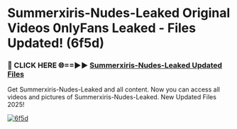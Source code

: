 # Summerxiris-Nudes-Leaked Original Videos 0nlyFans Leaked - Files Updated! (6f5d)

<h3>🔴 CLICK HERE 🌐==►► <a href="https://tinyurl.com/4mcuefdz" rel="nofollow">Summerxiris-Nudes-Leaked Updated Files</a></h3>

Get Summerxiris-Nudes-Leaked and all content. Now you can access all videos and pictures of Summerxiris-Nudes-Leaked. New Updated Files 2025!

[![6f5d](https://i.imgur.com/StAQSOY.gif)](https://tinyurl.com/4mcuefdz)
